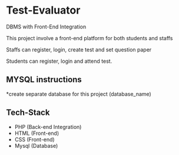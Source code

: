 # Test-Evaluator

DBMS with Front-End Integration

This project involve a front-end platform for both students and staffs

Staffs can register, login, create test and set question paper

Students can register, login and attend test.

## MYSQL instructions

*create separate database for this project (database_name)

## Tech-Stack

- PHP (Back-end Integration)
- HTML (Front-end)
- CSS (Front-end)
- Mysql (Database)
